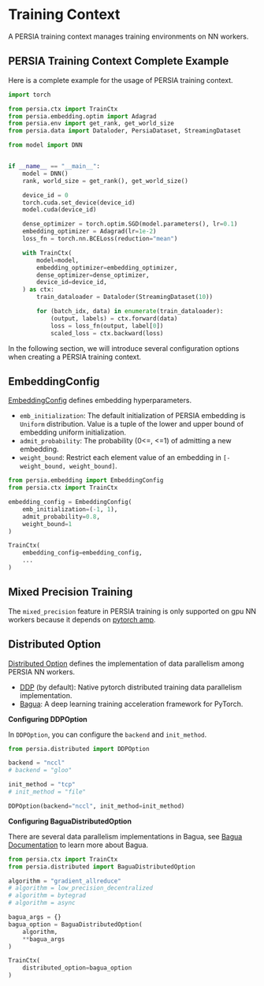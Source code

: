 # Training Context
<!--
PERSIA training context is a configurable context that help you to set the corresponding embedding training configuration. PERSIA support both gpu nn_worker and cpu nn_worker.Different type of nn_worker may not support the same feature.Usually the gpu nn_worker will do will perform than the cpu nn_worker. -->

A PERSIA training context manages training environments on NN workers.

<!-- toc -->
## PERSIA Training Context Complete Example

Here is a complete example for the usage of PERSIA training context.

```python
import torch

from persia.ctx import TrainCtx
from persia.embedding.optim import Adagrad
from persia.env import get_rank, get_world_size
from persia.data import Dataloder, PersiaDataset, StreamingDataset

from model import DNN


if __name__ == "__main__":
    model = DNN()
    rank, world_size = get_rank(), get_world_size()

    device_id = 0
    torch.cuda.set_device(device_id)
    model.cuda(device_id)

    dense_optimizer = torch.optim.SGD(model.parameters(), lr=0.1)
    embedding_optimizer = Adagrad(lr=1e-2)
    loss_fn = torch.nn.BCELoss(reduction="mean")

    with TrainCtx(
        model=model,
        embedding_optimizer=embedding_optimizer,
        dense_optimizer=dense_optimizer,
        device_id=device_id,
    ) as ctx:
        train_dataloader = Dataloder(StreamingDataset(10))

        for (batch_idx, data) in enumerate(train_dataloader):
            (output, labels) = ctx.forward(data)
            loss = loss_fn(output, label[0])
            scaled_loss = ctx.backward(loss)
```

In the following section, we will introduce several configuration options when creating a PERSIA training context.

<!-- We will introduce several configurations that may help you to configure your task while using PERSIA in training job. -->

## EmbeddingConfig

[EmbeddingConfig](https://persiaml.pages.dev/main/autoapi/persia/embedding/#persia.embedding.EmbeddingConfig) defines embedding hyperparameters.

- `emb_initialization`: The default initialization of PERSIA embedding is `Uniform` distribution. Value is a tuple of the lower and upper bound of embedding uniform initialization.
- `admit_probability`: The probability (0<=, <=1) of admitting a new embedding.
- `weight_bound`: Restrict each element value of an embedding in `[-weight_bound, weight_bound]`.

```python
from persia.embedding import EmbeddingConfig
from persia.ctx import TrainCtx

embedding_config = EmbeddingConfig(
    emb_initialization=(-1, 1),
    admit_probability=0.8,
    weight_bound=1
)

TrainCtx(
    embedding_config=embedding_config,
    ...
)

```

## Mixed Precision Training

The `mixed_precision` feature in PERSIA training is only supported on gpu NN workers because it depends on [pytorch amp](https://pytorch.org/docs/stable/amp.html).

<!-- And it only improves the speed of the dense model training and reduce the corresponding device memory cost. It won increase or reduce the data for the embedding. -->

## Distributed Option

[Distributed Option](https://persiaml.pages.dev/main/autoapi/persia/distributed/#module-persia.distributed) defines the implementation of data parallelism among PERSIA NN workers.
<!-- Distributed training in PERSIA is easy to configuration. We already integrated two distributed option for you to use. -->

- [DDP](https://pytorch.org/docs/stable/distributed.html) (by default): Native pytorch distributed training data parallelism implementation.
- [Bagua](https://tutorials.baguasys.com/introduction): A deep learning training acceleration framework for PyTorch.

**Configuring DDPOption**

In `DDPOption`, you can configure the `backend` and `init_method`.
<!-- The default `init_method` is `"tcp"` who needs `master_address` and `master_port`. -->

```python
from persia.distributed import DDPOption

backend = "nccl"
# backend = "gloo"

init_method = "tcp"
# init_method = "file"

DDPOption(backend="nccl", init_method=init_method)
```

**Configuring BaguaDistributedOption**

<!-- Bagua support multiple data parallelism implementation that may help you speedup the training speed. Review the [doc](https://tutorials.baguasys.com/algorithms/) to select the best one for you. -->

There are several data parallelism implementations in Bagua, see [Bagua Documentation](https://tutorials.baguasys.com/algorithms/) to learn more about Bagua.

```python
from persia.ctx import TrainCtx
from persia.distributed import BaguaDistributedOption

algorithm = "gradient_allreduce"
# algorithm = low_precision_decentralized
# algorithm = bytegrad
# algorithm = async

bagua_args = {}
bagua_option = BaguaDistributedOption(
    algorithm,
    **bagua_args
)

TrainCtx(
    distributed_option=bagua_option
)
```
